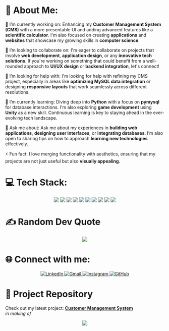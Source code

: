 # 💫 About Me:
🔭 I’m currently working on:
Enhancing my **Customer Management System (CMS)** with a more presentable UI and adding advanced features like a **scientific calculator**. I'm also focused on creating **applications** and **websites** that showcase my growing skills in **computer science**.

👯 I’m looking to collaborate on:
I'm eager to collaborate on projects that involve **web development**, **application design**, or any **innovative tech solutions**. If you're working on something that could benefit from a well-rounded approach to **UI/UX design** or **backend integration**, let's connect!

🤝 I’m looking for help with:
I'm looking for help with refining my CMS project, especially in areas like **optimizing MySQL data integration** or designing **responsive layouts** that work seamlessly across different resolutions.

🌱 I’m currently learning:
Diving deep into **Python** with a focus on **pymysql** for database interactions. I'm also exploring **game development** using **Unity** as a new skill. Continuous learning is key to staying ahead in the ever-evolving tech landscape.

💬 Ask me about:
Ask me about my experiences in **building web applications**, **designing user interfaces**, or **integrating databases**. I’m also open to sharing tips on how to approach **learning new technologies** effectively.

⚡ Fun fact:
I love merging functionality with aesthetics, ensuring that my projects are not just useful but also **visually appealing**.

# 💻 Tech Stack:
<p align="center">
  <img src="https://img.shields.io/badge/html5-%23E34F26.svg?style=for-the-badge&logo=html5&logoColor=white"/>
  <img src="https://img.shields.io/badge/css3-%231572B6.svg?style=for-the-badge&logo=css3&logoColor=white"/>
  <img src="https://img.shields.io/badge/markdown-%23000000.svg?style=for-the-badge&logo=markdown&logoColor=white"/>
  <img src="https://img.shields.io/badge/php-%23777BB4.svg?style=for-the-badge&logo=php&logoColor=white"/>
  <img src="https://img.shields.io/badge/python-3670A0?style=for-the-badge&logo=python&logoColor=ffdd54"/>
  <img src="https://img.shields.io/badge/django-%23092E20.svg?style=for-the-badge&logo=django&logoColor=white"/>
  <img src="https://img.shields.io/badge/unity-%23000000.svg?style=for-the-badge&logo=unity&logoColor=white"/>
  <img src="https://img.shields.io/badge/pycharm-000000.svg?style=for-the-badge&logo=pycharm&logoColor=white"/>
  <img src="https://img.shields.io/badge/mysql-4479A1.svg?style=for-the-badge&logo=mysql&logoColor=white"/>
  <img src="https://img.shields.io/badge/github-%23121011.svg?style=for-the-badge&logo=github&logoColor=white"/>
</p>

# ✍️ Random Dev Quote
<p align="center">
  <img src="https://quotes-github-readme.vercel.app/api?type=horizontal&theme=radical"/>
</p>

# 🌐 Connect with me:
<p align="center">
  <a href="https://www.linkedin.com/in/aditya-pilania-7861851aa" target="_blank">
    <img src="https://img.shields.io/badge/LinkedIn-%230077B5.svg?style=for-the-badge&logo=linkedin&logoColor=white" alt="LinkedIn"/>
  </a>
  <a href="mailto:adityapilaniaoffic@gmail.com" target="_blank">
    <img src="https://img.shields.io/badge/Gmail-D14836?style=for-the-badge&logo=gmail&logoColor=white" alt="Gmail"/>
  </a>
  <a href="https://www.instagram.com/adityapilania24" target="_blank">
    <img src="https://img.shields.io/badge/Instagram-%23E4405F.svg?style=for-the-badge&logo=instagram&logoColor=white" alt="Instagram"/>
  </a>
  <a href="https://github.com/aditya-pilania" target="_blank">
    <img src="https://img.shields.io/badge/GitHub-%23121011.svg?style=for-the-badge&logo=github&logoColor=white" alt="GitHub"/>
  </a>
</p>

# 📝 Project Repository
Check out my latest project: [**Customer Management System**](https://github.com/aditya-pilania/CMS)  
*in making of*

<p align="center">
  <a href="https://visitcount.itsvg.in">
    <img src="https://visitcount.itsvg.in/api?id=Aditya%20Pilania&icon=0&color=0"/>
  </a>
</p>

<!-- Proudly created with GPRM ( https://gprm.itsvg.in ) -->
